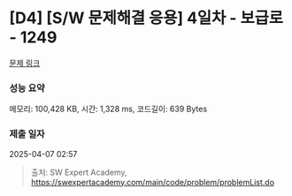 # [D4] [S/W 문제해결 응용] 4일차 - 보급로 - 1249 

[문제 링크](https://swexpertacademy.com/main/code/problem/problemDetail.do?contestProbId=AV15QRX6APsCFAYD) 

### 성능 요약

메모리: 100,428 KB, 시간: 1,328 ms, 코드길이: 639 Bytes

### 제출 일자

2025-04-07 02:57



> 출처: SW Expert Academy, https://swexpertacademy.com/main/code/problem/problemList.do